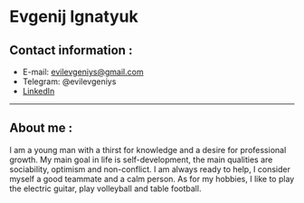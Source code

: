 # Evgenij Ignatyuk

## Contact information :
* E-mail: evilevgeniys@gmail.com
* Telegram: @evilevgeniys
* [LinkedIn](https://www.linkedin.com/in/evilevgeniys/)

*****

## About me :

I am a young man with a thirst for knowledge and a desire for professional growth. My main goal in life is self-development, the main qualities are sociability, optimism and non-conflict. I am always ready to help, I consider myself a good teammate and a calm person.
As for my hobbies, I like to play the electric guitar, play volleyball and table football.



